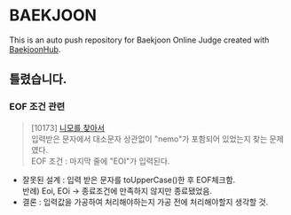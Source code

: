 # BAEKJOON
This is an auto push repository for Baekjoon Online Judge created with [BaekjoonHub](https://github.com/BaekjoonHub/BaekjoonHub).


## 틀렸습니다.
### EOF 조건 관련
> [10173] [니모를 찾아서](https://www.acmicpc.net/problem/10173)  
  입력받은 문자에서 대소문자 상관없이 "nemo"가 포함되어 있었는지 찾는 문제였다.  
  EOF 조건 : 마지막 줄에 "EOI"가 입력된다.  

- 잘못된 설계 : 입력 받은 문자를 toUpperCase()한 후 EOF체크함.  
반례) Eoi, EOi -> 종료조건에 만족하지 않지만 종료됐었음. 
- 결론 : 입력값을 가공하여 처리해야하는지 가공 전에 처리해야할지 생각할 것.
